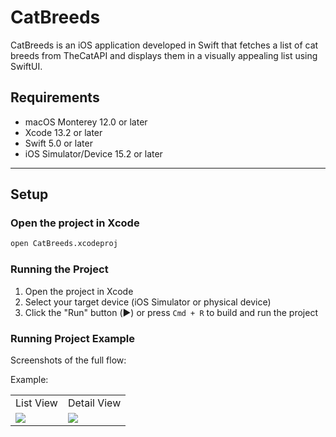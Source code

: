 # CatBreeds
CatBreeds is an iOS application developed in Swift that fetches a list of cat breeds from TheCatAPI and displays them in a visually appealing list using SwiftUI. 

## Requirements

- macOS Monterey 12.0 or later
- Xcode 13.2 or later
- Swift 5.0 or later
- iOS Simulator/Device 15.2 or later 

---

## Setup

### Open the project in Xcode

```bash
open CatBreeds.xcodeproj
```

### Running the Project

1. Open the project in Xcode
2. Select your target device (iOS Simulator or physical device)
3. Click the "Run" button (▶️) or press `Cmd + R` to build and run the project


### Running Project Example

Screenshots of the full flow:

Example:
<table>
  <tr>
    <td>List View</td>
    <td>Detail View</td>
  </tr>
  <tr>
    <td>
      <img src = "https://github.com/user-attachments/assets/d04adc41-a373-4036-9d7c-b09976831dea" />
    </td>
    <td>
      <img src = "https://github.com/user-attachments/assets/e888edac-3fd5-41fd-85b5-ced62a30e048" />
    </td>
  </tr>
</table>

